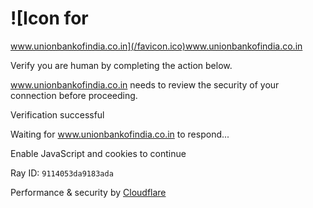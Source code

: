 # ![Icon for
www.unionbankofindia.co.in](/favicon.ico)www.unionbankofindia.co.in

Verify you are human by completing the action below.

www.unionbankofindia.co.in needs to review the security of your connection
before proceeding.

Verification successful

Waiting for www.unionbankofindia.co.in to respond...

Enable JavaScript and cookies to continue

Ray ID: `9114053da9183ada`

Performance & security by
[Cloudflare](https://www.cloudflare.com?utm_source=challenge&utm_campaign=m)

